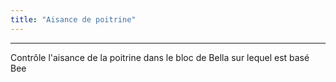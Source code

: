 ```yaml
---
title: "Aisance de poitrine"
---
```


***

Contrôle l'aisance de la poitrine dans le bloc de Bella sur lequel est basé Bee




